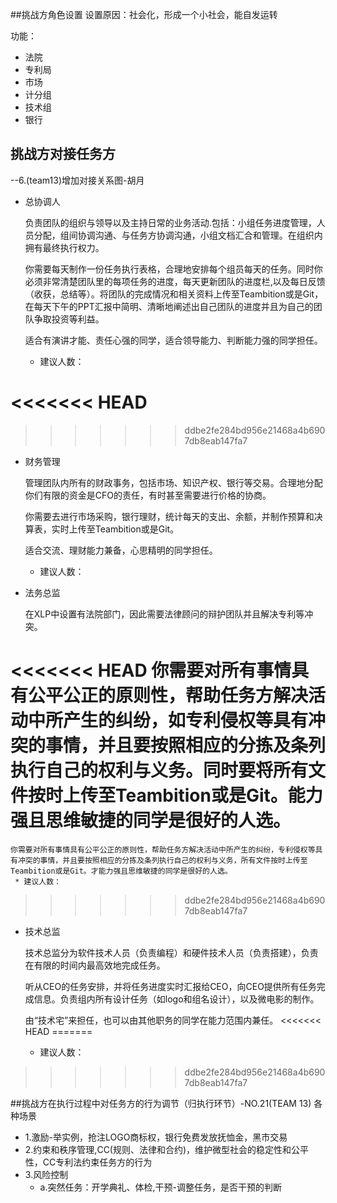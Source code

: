 ##挑战方角色设置
设置原因：社会化，形成一个小社会，能自发运转

功能：

* 法院
* 专利局
* 市场
* 计分组
* 技术组
* 银行

## 挑战方对接任务方

--6.(team13)增加对接关系图-胡月

*  总协调人

     负责团队的组织与领导以及主持日常的业务活动.包括：小组任务进度管理，人员分配，组间协调沟通、与任务方协调沟通，小组文档汇合和管理。在组织内拥有最终执行权力。

     你需要每天制作一份任务执行表格，合理地安排每个组员每天的任务。同时你必须非常清楚团队里的每项任务的进度，每天更新团队的进度栏,以及每日反馈（收获，总结等）。将团队的完成情况和相关资料上传至Teambition或是Git，在每天下午的PPT汇报中简明、清晰地阐述出自己团队的进度并且为自己的团队争取投资等利益。

     适合有演讲才能、责任心强的同学，适合领导能力、判断能力强的同学担任。
    * 建议人数：

<<<<<<< HEAD
=======

>>>>>>> ddbe2fe284bd956e21468a4b6907db8eab147fa7
*  财务管理

	管理团队内所有的财政事务，包括市场、知识产权、银行等交易。合理地分配你们有限的资金是CFO的责任，有时甚至需要进行价格的协商。

    你需要去进行市场采购，银行理财，统计每天的支出、余额，并制作预算和决算表，实时上传至Teambition或是Git。

    适合交流、理财能力兼备，心思精明的同学担任。
     * 建议人数：


*  法务总监

    在XLP中设置有法院部门，因此需要法律顾问的辩护团队并且解决专利等冲突。

<<<<<<< HEAD
    你需要对所有事情具有公平公正的原则性，帮助任务方解决活动中所产生的纠纷，如专利侵权等具有冲突的事情，并且要按照相应的分拣及条列执行自己的权利与义务。同时要将所有文件按时上传至Teambition或是Git。能力强且思维敏捷的同学是很好的人选。
=======
    你需要对所有事情具有公平公正的原则性，帮助任务方解决活动中所产生的纠纷，专利侵权等具有冲突的事情，并且要按照相应的分拣及条列执行自己的权利与义务，所有文件按时上传至Teambition或是Git。才能力强且思维敏捷的同学是很好的人选。
     * 建议人数：

>>>>>>> ddbe2fe284bd956e21468a4b6907db8eab147fa7

*  技术总监

    技术总监分为软件技术人员（负责编程）和硬件技术人员（负责搭建），负责在有限的时间内最高效地完成任务。

    听从CEO的任务安排，并将任务进度实时汇报给CEO，向CEO提供所有任务完成信息。负责组内所有设计任务（如logo和组名设计），以及微电影的制作。

    由“技术宅”来担任，也可以由其他职务的同学在能力范围内兼任。
<<<<<<< HEAD
=======
    * 建议人数：
>>>>>>> ddbe2fe284bd956e21468a4b6907db8eab147fa7

##挑战方在执行过程中对任务方的行为调节（归执行环节）-NO.21(TEAM 13)
各种场景
* 1.激励-举实例，抢注LOGO商标权，银行免费发放抚恤金，黑市交易
* 2.约束和秩序管理,CC(规则、法律和合约)，维护微型社会的稳定性和公平性，CC专利法约束任务方的行为
* 3.风险控制
    * a.突然任务：开学典礼、体检,干预-调整任务，是否干预的判断
